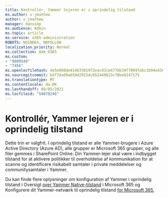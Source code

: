 ```yaml
---
title: Kontrollér, Yammer lejeren er i oprindelig tilstand
ms.author: v-jmathew
author: v-jmathew
manager: dansimp
ms.audience: Admin
ms.topic: article
ms.service: o365-administration
ROBOTS: NOINDEX, NOFOLLOW
localization_priority: Normal
ms.collection: Adm_O365
ms.custom:
- "9000549"
- "7456"
ms.openlocfilehash: de5e808de41463381972eacd3ce477bb34f7094fabc1b94e438964c350a78c0e
ms.sourcegitcommit: b5f7da89a650d2915dc652449623c78be6247175
ms.translationtype: MT
ms.contentlocale: da-DK
ms.lasthandoff: 08/05/2021
ms.locfileid: "54070246"
---
```

# <a name="verify-your-yammer-tenant-is-in-native-mode"></a>Kontrollér, Yammer lejeren er i oprindelig tilstand

Dette trin er valgfrit. I oprindelig tilstand er alle Yammer-brugere i Azure Active Directory (Azure AD), alle grupper er Microsoft 365 grupper, og alle filer gemmes i SharePoint Online. Din Yammer-lejer skal være i indbygget tilstand for at aktivere politikker til overholdelse af kommunikation for at scanne og identificere risikabelt samtaler i private meddelelser og communitysamtaler i Yammer.  
  
Du kan finde flere oplysninger om konfiguration af Yammer i oprindelig tilstand i Oversigt [over Yammer Native-tilstand](https://go.microsoft.com/fwlink/?linkid=2129829) i Microsoft 365 og Konfigurere dit Yammer-netværk til oprindelig tilstand [for Microsoft 365.](https://go.microsoft.com/fwlink/?linkid=2129772)
